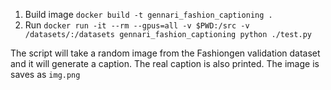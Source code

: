 1. Build image `docker build -t gennari_fashion_captioning .`
2. Run `docker run -it --rm --gpus=all -v $PWD:/src -v /datasets/:/datasets gennari_fashion_captioning python ./test.py`

The script will take a random image from the Fashiongen validation dataset and it will generate a caption. The real caption is also printed. The image is saves as `img.png`